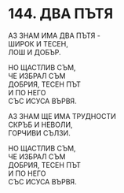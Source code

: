 # 144. ДВА ПЪТЯ  
  
АЗ ЗНАМ ИМА ДВА ПЪТЯ -  
ШИРОК И ТЕСЕН,  
ЛОШ И ДОБЪР.  
  
НО ЩАСТЛИВ СЪМ,  
ЧЕ ИЗБРАЛ СЪМ  
ДОБРИЯ, ТЕСЕН ПЪТ  
И ПО НЕГО  
СЪС ИСУСА ВЪРВЯ.  
  
АЗ ЗНАМ ЩЕ ИМА ТРУДНОСТИ  
СКРЪБ И НЕВОЛИ,  
ГОРЧИВИ СЪЛЗИ.  
  
НО ЩАСТЛИВ СЪМ,  
ЧЕ ИЗБРАЛ СЪМ  
ДОБРИЯ, ТЕСЕН ПЪТ  
И ПО НЕГО  
СЪС ИСУСА ВЪРВЯ.  


<DownloadsButton pdf="/pdf/144-dva-pytq.pdf" />

<DownloadChordsButton pdf="/chords/144-dva-pytq_akord.pdf"/>
